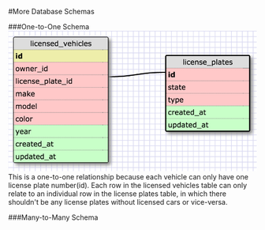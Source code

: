 #More Database Schemas

###One-to-One Schema
![one-to-one schema](imgs/one-to-one.png)
This is a one-to-one relationship because each vehicle can only have one license plate number(id). Each row in the licensed vehicles table can only relate to an individual row in the license plates table, in which there shouldn't be any license plates without licensed cars or vice-versa.

###Many-to-Many Schema